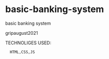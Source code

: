 # basic-banking-system

basic banking system

gripaugust2021

TECHNOLIGES USED:
      
      HTML,CSS,JS
